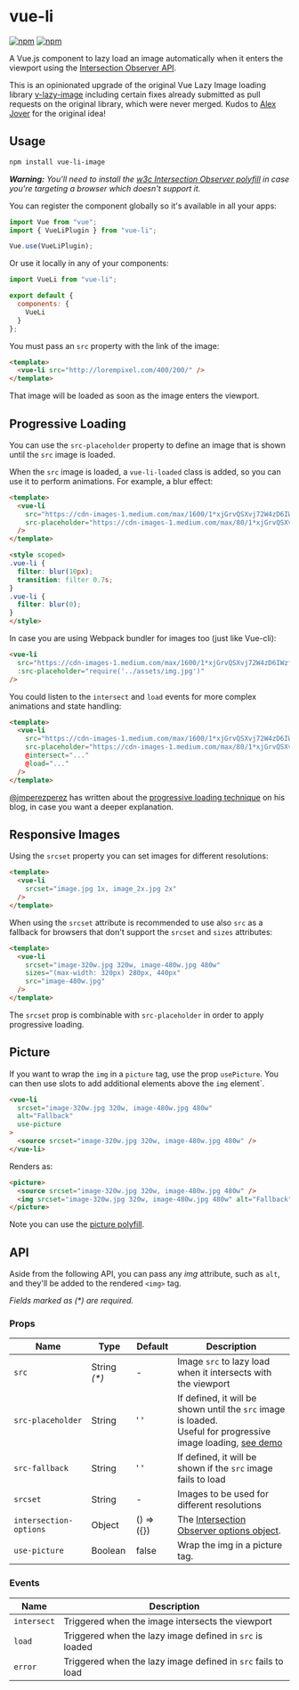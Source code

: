 # vue-li

[![npm](https://img.shields.io/npm/v/vue-li.svg)](https://www.npmjs.com/package/vue-li)
[![npm](https://img.shields.io/npm/dm/vue-li.svg)](https://www.npmjs.com/package/vue-li)

A Vue.js component to lazy load an image automatically when it enters the viewport using the [Intersection Observer API](https://developer.mozilla.org/docs/Web/API/Intersection_Observer_API).

This is an opinionated upgrade of the original Vue Lazy Image loading library [v-lazy-image](https://github.com/alexjoverm/v-lazy-image) including certain fixes already submitted as pull requests on the original library, which were never merged. Kudos to [Alex Jover](https://github.com/alexjoverm/v-lazy-image) for the original idea!

## Usage

```bash
npm install vue-li-image
```

_**Warning:** You'll need to install the [w3c Intersection Observer polyfill](https://github.com/w3c/IntersectionObserver/tree/master/polyfill) in case you're targeting a browser which doesn't support it._

You can register the component globally so it's available in all your apps:

```js
import Vue from "vue";
import { VueLiPlugin } from "vue-li";

Vue.use(VueLiPlugin);
```

Or use it locally in any of your components:

```js
import VueLi from "vue-li";

export default {
  components: {
    VueLi
  }
};
```

You must pass an `src` property with the link of the image:

```html
<template>
  <vue-li src="http://lorempixel.com/400/200/" />
</template>
```

That image will be loaded as soon as the image enters the viewport.

## Progressive Loading

You can use the `src-placeholder` property to define an image that is shown until the `src` image is loaded.

When the `src` image is loaded, a `vue-li-loaded` class is added, so you can use it to perform animations. For example, a blur effect:

```html
<template>
  <vue-li
    src="https://cdn-images-1.medium.com/max/1600/1*xjGrvQSXvj72W4zD6IWzfg.jpeg"
    src-placeholder="https://cdn-images-1.medium.com/max/80/1*xjGrvQSXvj72W4zD6IWzfg.jpeg"
  />
</template>

<style scoped>
.vue-li {
  filter: blur(10px);
  transition: filter 0.7s;
}
.vue-li {
  filter: blur(0);
}
</style>
```

In case you are using Webpack bundler for images too (just like Vue-cli):
```html
<vue-li
  src="https://cdn-images-1.medium.com/max/1600/1*xjGrvQSXvj72W4zD6IWzfg.jpeg"
  :src-placeholder="require('../assets/img.jpg')"
/>
```

You could listen to the `intersect` and `load` events for more complex animations and state handling:

```html
<template>
  <vue-li
    src="https://cdn-images-1.medium.com/max/1600/1*xjGrvQSXvj72W4zD6IWzfg.jpeg"
    src-placeholder="https://cdn-images-1.medium.com/max/80/1*xjGrvQSXvj72W4zD6IWzfg.jpeg"
    @intersect="..."
    @load="..."
  />
</template>
```

[@jmperezperez](https://twitter.com/jmperezperez) has written about the [progressive loading technique](https://jmperezperez.com/more-progressive-image-loading/) on his blog, in case you want a deeper explanation.

## Responsive Images

Using the `srcset` property you can set images for different resolutions:

```html
<template>
  <vue-li
    srcset="image.jpg 1x, image_2x.jpg 2x"
  />
</template>
```

When using the `srcset` attribute is recommended to use also `src` as a fallback for browsers that don't support the `srcset` and `sizes` attributes:

```html
<template>
  <vue-li
    srcset="image-320w.jpg 320w, image-480w.jpg 480w"
    sizes="(max-width: 320px) 280px, 440px"
    src="image-480w.jpg"
  />
</template>
```

The `srcset` prop is combinable with `src-placeholder` in order to apply progressive loading.

## Picture

If you want to wrap the `img` in a `picture` tag, use the prop `usePicture`. You can then use slots to add additional elements above the `img` element`.

```html
<vue-li
  srcset="image-320w.jpg 320w, image-480w.jpg 480w"
  alt="Fallback"
  use-picture
>
  <source srcset="image-320w.jpg 320w, image-480w.jpg 480w" />
</vue-li>

```

Renders as:

```html
<picture>
  <source srcset="image-320w.jpg 320w, image-480w.jpg 480w" />
  <img srcset="image-320w.jpg 320w, image-480w.jpg 480w" alt="Fallback" />
</picture>
```

Note you can use the [picture polyfill](https://github.com/scottjehl/picturefill).

## API

Aside from the following API, you can pass any *img* attribute, such as `alt`, and they'll be added to the rendered `<img>` tag.

_Fields marked as (\*) are required._

### Props

| Name                   | Type          | Default       | Description                                                                                                                                               |
| ---------------------- | ------------- | ------------- | --------------------------------------------------------------------------------------------------------------------------------------------------------- |
| `src`                  | String _(\*)_ |       -       | Image `src` to lazy load when it intersects with the viewport                                                                                             |
| `src-placeholder`      | String        | ' '           | If defined, it will be shown until the `src` image is loaded. <br> Useful for progressive image loading, [see demo](https://codesandbox.io/s/9l3n6j5944)  |
| `src-fallback`      | String        | ' '           | If defined, it will be shown if the `src` image fails to load   |
| `srcset`               | String        |       -       | Images to be used for different resolutions                                                                                                               |
| `intersection-options` | Object        | () => ({})    | The [Intersection Observer options object](https://developer.mozilla.org/en-US/docs/Web/API/Intersection_Observer_API#Creating_an_intersection_observer). |
| `use-picture`          | Boolean       | false         | Wrap the img in a picture tag. |

### Events

| Name        | Description                                              |
| ----------- | -------------------------------------------------------- |
| `intersect` | Triggered when the image intersects the viewport         |
| `load`      | Triggered when the lazy image defined in `src` is loaded |
| `error`     | Triggered when the lazy image defined in `src` fails to load |
